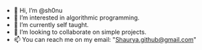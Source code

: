- 👋 Hi, I’m @sh0nu
- 👀 I’m interested in algorithmic programming.
- 🌱 I’m currently self taught. 
- 💞️ I’m looking to collaborate on simple projects.
- 📫 You can reach me on my email: "Shaurya.github@gmail.com"


